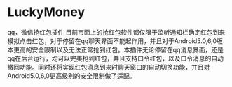 # LuckyMoney
qq，微信抢红包插件
目前市面上的抢红包软件都仅限于监听通知栏确定红包到来模拟点击红包，对于停留在qq聊天界面不能起作用，并且对于Android5.0,6,0版本更高的安全限制以及无法正常抢到红包。本插件无论停留在qq消息界面，还是qq在后台运行，均可以完美抢到红包，并且支持口令红包，以及口令消息的自动撤回功能。同时还将实现红包消息到来时聊天窗口的自动切换功能，并且对Android5.0,6,0更高级别的安全限制做了适配。 

